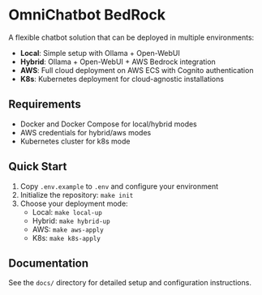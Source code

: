 # OmniChatbot BedRock

A flexible chatbot solution that can be deployed in multiple environments:
- **Local**: Simple setup with Ollama + Open-WebUI
- **Hybrid**: Ollama + Open-WebUI + AWS Bedrock integration
- **AWS**: Full cloud deployment on AWS ECS with Cognito authentication
- **K8s**: Kubernetes deployment for cloud-agnostic installations

## Requirements
- Docker and Docker Compose for local/hybrid modes
- AWS credentials for hybrid/aws modes
- Kubernetes cluster for k8s mode

## Quick Start
1. Copy `.env.example` to `.env` and configure your environment
2. Initialize the repository: `make init`
3. Choose your deployment mode:
   - Local: `make local-up`
   - Hybrid: `make hybrid-up`
   - AWS: `make aws-apply`
   - K8s: `make k8s-apply`

## Documentation
See the `docs/` directory for detailed setup and configuration instructions.


